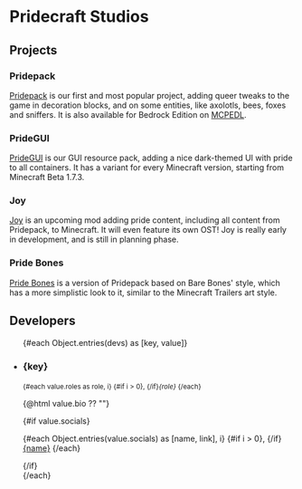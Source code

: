 <!-- Copyright (c) 2023-2024 Pridecraft Studios & contributors
	 SPDX-License-Identifier: CC-BY-SA-4.0
	 https://git.pridecraft.gay/website/blob/HEAD/LICENSE-CC-BY-SA-4.0 -->
<script lang="ts">
import '../developers.scss';
import devs from '$lib/vars/devs.yaml';

import Picture from '$lib/components/Picture.svelte';

import SocialsMap from '$lib/socials';

import { Socials, Donate } from '$lib/boilerplate';
</script>

# Pridecraft Studios

<Who/>

<Donate/>

## Projects

### Pridepack

[Pridepack](pridepack) is our first and most popular project, adding queer tweaks to the game in decoration blocks,
and on some entities, like axolotls, bees, foxes and sniffers.
It is also available for Bedrock Edition on [MCPEDL](https://mcpedl.com/pridepack).

<Picture name="pridepack/banner" order="avif" original="avif"
	alt="The Pride Pack banner, featuring a rainbow bed, a bii, an aroace axolotl, a sleeping fox,
		chiseled bookshelves with rainbow-colored books, and a gay flag painting."
/>

### PrideGUI

[PrideGUI](pridegui) is our GUI resource pack, adding a nice dark-themed UI with pride to all containers.
It has a variant for every Minecraft version, starting from Minecraft Beta 1.7.3.

<Picture name="pridegui-dark/banner" order="avif" original="avif"
	alt="The PrideGUI banner, featuring various inventories, and the options menu."
/>

### Joy

[Joy](joy) is an upcoming mod adding pride content,
including all content from Pridepack, to Minecraft.
It will even feature its own OST!
Joy is really early in development, and is still in planning phase.

### Pride Bones

[Pride Bones](pridebones) is a version of Pridepack based on Bare Bones' style,
which has a more simplistic look to it, similar to the Minecraft Trailers art style.

<Picture name="pridebones/banner" order="avif" original="avif"
	alt="The Pride Pack banner, featuring a rainbow bed, a bii, an aroace axolotl, a sleeping fox,
		chiseled bookshelves with rainbow-colored books, and a gay flag painting."
/>

<Socials />

## Developers

<ul class="developers">
	{#each Object.entries(devs) as [key, value]}
		<li class="{key}">
			<span>
				<span class="heading">
					<img src="{value.avatar}" width="96" height="96" loading="lazy" aria-labelledby="{key}" alt="" hidden/>
					<h3 id="{key}">{key}</h3>
					<small class="roles">
						<!-- https://github.com/sveltejs/svelte/issues/7473#issuecomment-1606105476 is frankly clever -->
						{#each value.roles as role, i}
							{#if i > 0}, {/if}<i title="{role}">{role}</i>
						{/each}
					</small>
				</span>
				<p class="bio">{@html value.bio ?? ""}</p>
				{#if value.socials}
					<p class="links">
					{#each Object.entries(value.socials) as [name, link], i}
						{#if i > 0}, {/if}<a rel="me" href="{link}" title="{SocialsMap[name]}">{name}</a>
					{/each}
					</p>
				{/if}
			</span>
		</li>
	{/each}
</ul>
